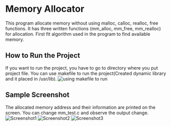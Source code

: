 # Memory Allocator
This program allocate memory without using malloc, calloc, realloc, free functions. It has three written functions (mm_alloc, mm_free, mm_realloc) for allocation. First fit algorithm
used in the program to find available memory.

## How to Run the Project
If you want to run the project, you have to go to directory where you put project file. You can use makefile to run the project(Created dynamic library and it placed in  /usr/lib).
![using makefile to run](https://github.com/metinmertakcay/MemoryAllocator/blob/master/images/using%20makefile.JPG)

## Sample Screenshot
The allocated memory address and their information are printed on the screen. You can change mm_test.c and observe the output change.<br/>
![Screenshot1](https://github.com/metinmertakcay/MemoryAllocator/blob/master/images/scrrenshot1.JPG)
![Screenshot2](https://github.com/metinmertakcay/MemoryAllocator/blob/master/images/screenshot2.JPG)
![Screenshot3](https://github.com/metinmertakcay/MemoryAllocator/blob/master/images/screenshot3.JPG)  
 
